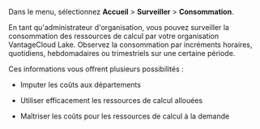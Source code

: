 Dans le menu, sélectionnez **Accueil** > **Surveiller** > **Consommation**.

En tant qu'administrateur d'organisation, vous pouvez surveiller la consommation des ressources de calcul par votre organisation VantageCloud Lake. Observez la consommation par incréments horaires, quotidiens, hebdomadaires ou trimestriels sur une certaine période.

Ces informations vous offrent plusieurs possibilités :

-   Imputer les coûts aux départements


-   Utiliser efficacement les ressources de calcul allouées


-   Maîtriser les coûts pour les ressources de calcul à la demande


